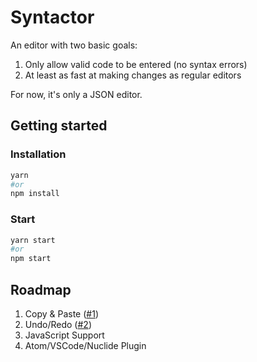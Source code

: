 # Syntactor

An editor with two basic goals:
1. Only allow valid code to be entered (no syntax errors)
2. At least as fast at making changes as regular editors

For now, it's only a JSON editor.

## Getting started

### Installation

```bash
yarn
#or
npm install
```

### Start

```bash
yarn start
#or
npm start
```

## Roadmap

1. Copy & Paste ([#1](../../issues/1))
2. Undo/Redo ([#2](../../issues/2))
3. JavaScript Support
4. Atom/VSCode/Nuclide Plugin
